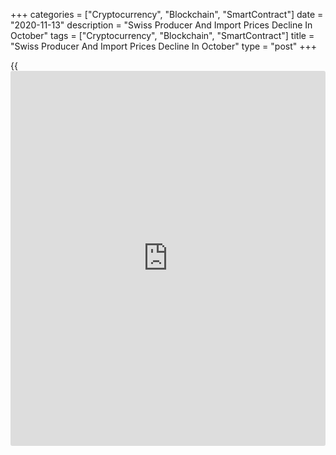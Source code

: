 +++
categories = ["Cryptocurrency", "Blockchain", "SmartContract"]
date = "2020-11-13"
description = "Swiss Producer And Import Prices Decline In October"
tags = ["Cryptocurrency", "Blockchain", "SmartContract"]
title = "Swiss Producer And Import Prices Decline In October"
type = "post"
+++

{{<iframe id="large-banner" src="https://www.bounty.group/#slide=9.0" width="100%" height="600" scrolling="no" style="border: 0px solid rgb(216, 221, 230); border-radius: 3px;">}}

Switzerland's producer and import prices decreased in October, data from
the Federal Statistical Office showed on Friday.

Producer and import prices fell 2.9 percent year-on-year in October.

The producer price index decreased 1.6 percent annually in October and
import prices decreased 5.6 percent.

On a monthly basis, producer and import prices remained unchanged in
October.

The latest increase was mainly due to a rise in prices for machinery and
watches, while petroleum products, petroleum and natural gas became
cheaper, the agency said.

Domestic sale prices fell 0.7 percent yearly in October and rose 0.1
from a month ago.

For comments and feedback [contact](https://www.playgroundfx.com/contact/): editorial@rtt[news](https://www.letsplayfx.com/blog/forex-news-website/).com

[Economic News][1]

 **What parts of the world are seeing the best (and worst) economic
performances lately? Click[here][2] to check out our [Econ Scorecard][2]
and find out! See up-to-the-moment [ranking](https://www.playgroundfx.com/blog/crypto-exchange-ranking/)s for the best and worst
performers in [GDP][2], [unemployment rate][3], [inflation][4] and much
more.**

   1. www.rtt[news](https://www.letsplayfx.com/blog/forex-news-website/).com/Content/EconomicNews.aspx
   2. www.rtt[news](https://www.letsplayfx.com/blog/forex-news-website/).com/economic-scorecard/world-rank/GDP/highest-performance.aspx
   3. www.rtt[news](https://www.letsplayfx.com/blog/forex-news-website/).com/economic-scorecard/world-rank/unemployment-rate/lowest-performance.aspx
   4. www.rtt[news](https://www.letsplayfx.com/blog/forex-news-website/).com/economic-scorecard/world-rank/CPI/highest-performance.aspx